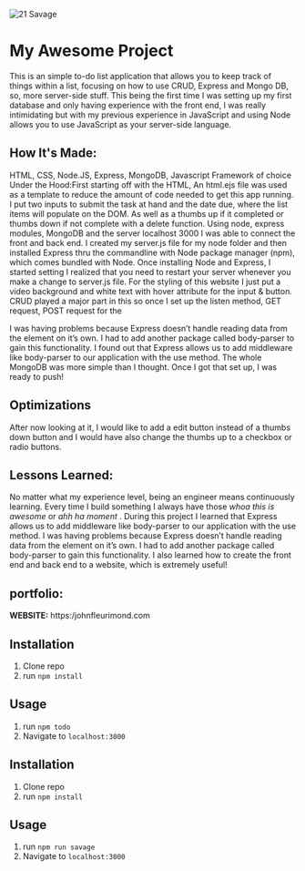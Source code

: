 ![21 Savage](public/21.png)

# My Awesome Project
This is an simple to-do list application that allows you to keep track of things within a list, focusing on how to use CRUD, Express and Mongo DB, so, more server-side stuff. This being the first time I was setting up my first database and only having experience with the front end, I was really intimidating but with my previous experience in JavaScript and using Node allows you to use JavaScript as your server-side language.

## How It's Made:
HTML, CSS, Node.JS, Express, MongoDB, Javascript Framework of choice Under the Hood:First starting off with the HTML, An html.ejs file was used as a template to reduce the amount of code needed to get this app running. I put two inputs to submit the task at hand and the date due, where the list items will populate on the DOM. As well as a thumbs up if it completed or thumbs down if not complete with a delete function. Using node, express modules, MongoDB and the server localhost 3000 I was able to connect the front and back end. I created my server.js file for my node folder and then installed Express thru the commandline with Node package manager (npm), which comes bundled with Node. Once installing Node and Express, I started setting I realized that you need to restart your server whenever you make a change to server.js file. For the styling of this website I just put a video background and white text with hover attribute for the input & button. CRUD played a major part in this so once I set up the listen method, GET request, POST request for the <form> I was having problems because Express doesn’t handle reading data from the <form> element on it’s own. I had to add another package called body-parser to gain this functionality. I found out that Express allows us to add middleware like body-parser to our application with the use method. The whole MongoDB was more simple than I thought. Once I got that set up, I was ready to push!


## Optimizations
After now looking at it, I would like to add a edit button instead of a thumbs down button and I would have also change the thumbs up to a checkbox or radio buttons.

## Lessons Learned:

No matter what my experience level, being an engineer means continuously learning. Every time I build something I always have those *whoa this is awesome* or *ahh ha moment* . During this project I learned that Express allows us to add middleware like body-parser to our application with the use method. I was having problems because Express doesn’t handle reading data from the <form> element on it’s own. I had to add another package called body-parser to gain this functionality. I also learned how to create the front end and back end to a website, which is extremely useful!

## portfolio:

**WEBSITE:** https:/johnfleurimond.com



## Installation

1. Clone repo
2. run `npm install`

## Usage

1. run `npm todo`
2. Navigate to `localhost:3000`


## Installation

1. Clone repo
2. run `npm install`

## Usage

1. run `npm run savage`
2. Navigate to `localhost:3000`
